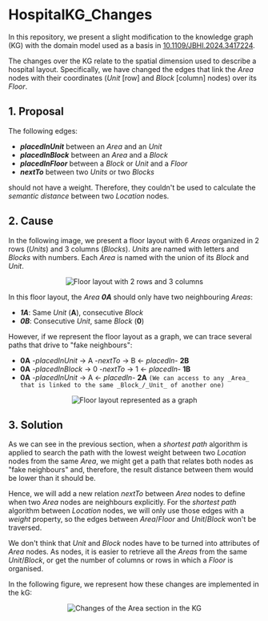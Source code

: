 # HospitalKG_Changes
In this repository, we present a slight modification to the knowledge graph (KG) with the domain model used as a basis in [10.1109/JBHI.2024.3417224](https://ieeexplore.ieee.org/document/10568325).

The changes over the KG relate to the spatial dimension used to describe a hospital layout. Specifically, we have changed the edges that link the _Area_ nodes with their coordinates (_Unit_ [row] and _Block_ [column] nodes) over its _Floor_.


## 1. Proposal
The following edges:
- **_placedInUnit_** between an _Area_ and an _Unit_
- **_placedInBlock_** between an _Area_ and a _Block_
- **_placedInFloor_** between a _Block_ or _Unit_ and a _Floor_
- **_nextTo_** between two _Units_ or two _Blocks_

should not have a weight. Therefore, they couldn't be used to calculate the _semantic distance_ between two _Location_ nodes.


## 2. Cause
In the following image, we present a floor layout with 6 _Areas_ organized in 2 rows (_Units_) and 3 columns (_Blocks_). _Units_ are named with letters and _Blocks_ with numbers. Each _Area_ is named with the union of its _Block_ and _Unit_.

<p align="center">
  <img src="https://github.com/user-attachments/assets/2e45d13a-e8c8-4311-b9f9-674cc28e4038" alt="Floor layout with 2 rows and 3 columns">
</p>

In this floor layout, the _Area **0A**_ should only have two neighbouring _Areas_:
- **_1A_**: Same _Unit_ (**A**), consecutive _Block_
- **_0B_**: Consecutive _Unit_, same _Block_ (**0**)

However, if we represent the floor layout as a graph, we can trace several paths that drive to "fake neighbours":
- **0A** -_placedInUnit_ → A -_nextTo_ → B ← _placedIn_- **2B**
- **0A** -_placedInBlock_ → 0 -_nextTo_ → 1 ← _placedIn_- **1B**
- **0A** -_placedInUnit_ → A ← _placedIn_- **2A**  `(We can access to any _Area_ that is linked to the same _Block_/_Unit_ of another one)`

<p align="center">
  <img src="https://github.com/user-attachments/assets/a83608c3-0d70-4ab8-ae66-cce067352edb" alt="Floor layout represented as a graph">
</p>


## 3. Solution
As we can see in the previous section, when a _shortest path_ algorithm is applied to search the path with the lowest weight between two _Location_ nodes from the same _Area_, we might get a path that relates both nodes as "fake neighbours" and, therefore, the result distance between them would be lower than it should be.

Hence, we will add a new relation _nextTo_ between _Area_ nodes to define when two _Area_ nodes are neighbours explicitly. For the _shortest path_ algorithm between _Location_ nodes, we will only use those edges with a _weight_ property, so the edges between _Area_/_Floor_ and _Unit_/_Block_ won't be traversed.

We don't think that _Unit_ and _Block_ nodes have to be turned into attributes of _Area_ nodes. As nodes, it is easier to retrieve all the _Areas_ from the same _Unit_/_Block_, or get the number of columns or rows in which a _Floor_ is organised. 

In the following figure, we represent how these changes are implemented in the kG:

<p align="center">
  <img src="https://github.com/user-attachments/assets/1b58466f-9002-4ddb-8640-a3e45ef46ccb" alt="Changes of the Area section in the KG">
</p>


